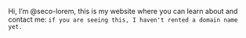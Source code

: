 Hi, I’m @seco-lorem, this is my website where you can learn about and contact me: ```if you are seeing this, I haven't rented a domain name yet.```
